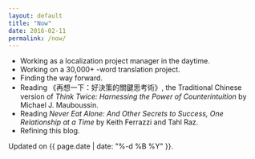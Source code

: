```yaml
---
layout: default
title: "Now"
date: 2016-02-11
permalink: /now/
---
```


* Working as a localization project manager in the daytime.
* Working on a 30,000+ -word translation project.
* Finding the way forward.
* Reading 《再想一下：好決策的關鍵思考術》, the Traditional Chinese version of *Think Twice: Harnessing the Power of Counterintuition* by Michael J. Mauboussin.
* Reading *Never Eat Alone: And Other Secrets to Success, One Relationship at a Time* by Keith Ferrazzi and Tahl Raz.
* Refining this blog.

Updated on {{ page.date | date: "%-d %B %Y" }}.
